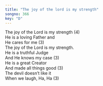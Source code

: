```yaml
---
title: "The joy of the lord is my strength"
songno: 366
key: "D"
---
```

The joy of the Lord is my strength (4)  
He is a loving Father and  
He cares for me (3)  
The joy of the Lord is my strength.  
He is a truthful Judge  
And He knows my case (3)  
He is a great Creator  
And made all things good (3)  
The devil doesn’t like it  
When we laugh, Ha, Ha (3)  
